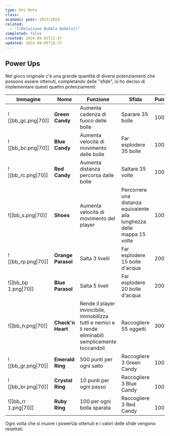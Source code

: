 ```yaml
---
type: Uni Note
class: 
academic year: 2023/2024
related:
  - "[[Relazione Bubble Bobble]]"
completed: false
created: 2024-09-02T12:47
updated: 2024-09-05T10:37
---
```

## Power Ups

Nel gioco originale c'è una grande quantità di diversi potenziamenti che possono essere ottenuti, completando delle "sfide", io ho deciso di implementare questi quattro potenziamenti:

| Immagine             | Nome               | Funzione                                                                                                | Sfida                                                                   | Punti    |
| -------------------- | ------------------ | ------------------------------------------------------------------------------------------------------- | ----------------------------------------------------------------------- | -------- |
| ![[bb_gc.png\|70]]   | **Green Candy**    | Aumenta cadenza di fuoco delle bolle                                                                    | Sparare 35 bolle                                                        | 100      |
| ![[bb_bc.png\|70]]   | **Blue Candy**     | Aumenta velocità di movimento delle bolle                                                               | Far esplodere 35 bolle                                                  | 100      |
| ![[bb_rc.png\|70]]   | **Red Candy**      | Aumenta distanza percorsa dalle bolle                                                                   | Saltare 35 volte                                                        | 100      |
| ![[bb_s.png\|70]]    | **Shoes**          | Aumenta velocità di movimento del player                                                                | Percorrere una distanza equivalente alla lunghezza delle mappa 15 volte | 100      |
| ![[bb_rp.png\|70]]   | **Orange Parasol** | Salta 3 livelli                                                                                         | Far esplodere 15 bolle d'acqua                                          | 200      |
| ![[bb_bp 1.png\|70]] | **Blue Parasol**   | Salta 5 liveli                                                                                          | Far esplodere 20 bolle d'acqua                                          | 200      |
| ![[bb_h.png\|70]]    | **Chack'n Heart**  | Rende il player invincibile, immobilizza tutti e nemici e li rende eliminabili semplicemente toccandoli | Raccogliere 55 oggetti                                                  | 3000     |
| ![[bb_gr.png\|70]]   | **Emerald Ring**   | 500 punti per ogni salto                                                                                | Raccogliere 3  Green Candy                                              | 1000     |
| ![[bb_br.png\|70]]   | **Crystal Ring**   | 10 punti per ogni passo                                                                                 | Raccogliere 3 Blue Candy                                                | <br>1000 |
| ![[bb_rr 1.png\|70]] | **Ruby Ring**      | 100 per ogni bolla sparata                                                                              | Raccogliere 3 Red Candy                                                 | <br>1000 |

Ogni volta che si muore i powerUp ottenuti e i valori delle sfide vengono resettati. 